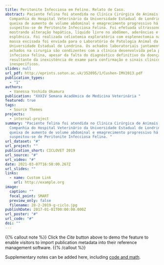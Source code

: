 ```yaml
---
title: Peritonite Infecciosa em Felino. Relato de Caso.
abstract: Paciente felina foi atendida no Clínica Cirúrgica de Animais de
  Companhia do Hospital Veterinário da Universidade Estadual de Londrina, com
  queixa de aumento de volume abdominal e emagrecimento progressivo há um mês,
  suspeitou-se de Peritonite Infecciosa Felina. Foi efetuada ultrassonografia,
  mostrando alteração hepática, líquido livre no abdômen, aderências e massa
  esplênica. Foi realizada celiotomia exploratória com esplenectomia na qual a
  massa excisada foi enviada para o Laboratório de Patologia Animal da
  Universidade Estadual de Londrina. Os achados laboratoriais juntamente com os
  achados na cirurgia são condizentes com a clínica desenvolvida pela peritonite
  infeciosa felina, apesar da falta do diagnóstico definitivo da doença,
  resultante da inexistência de exame para confirmação e sinais clínicos
  inespecíficos.
slides: null
url_pdf: http://eprints.soton.ac.uk/352095/1/Cushen-IMV2013.pdf
publication_types:
  - "1"
authors:
  - Vanessa Yoshida Okamura
publication: "XXXIV Semana Acadêmica de Medicina Veterinária "
featured: true
tags:
  - Source Themes
projects:
  - internal-project
summary: "Paciente felina foi atendida no Clínica Cirúrgica de Animais de
  Companhia do Hospital Veterinário da Universidade Estadual de Londrina, com
  queixa de aumento de volume abdominal e emagrecimento progressivo há um mês,
  suspeitou-se de Peritonite Infecciosa Felina. "
url_dataset: "#"
url_project: ""
publication_short: CICLOVET 2019
url_source: "#"
url_video: "#"
date: 2021-03-07T16:58:00.267Z
url_slides: ""
links:
  - name: Custom Link
    url: http://example.org
image:
  caption: ""
  focal_point: SMART
  preview_only: false
  filename: 28-2-2019-g-ciclo.jpg
publishDate: 2017-01-01T00:00:00.000Z
url_poster: "#"
url_code: "#"
doi: ""
---
```


{{% callout note %}}
Click the *Cite* button above to demo the feature to enable visitors to import publication metadata into their reference management software.
{{% /callout %}}

Supplementary notes can be added here, including [code and math](https://sourcethemes.com/academic/docs/writing-markdown-latex/).
